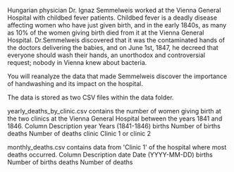 Hungarian physician Dr. Ignaz Semmelweis worked at the Vienna General Hospital with childbed fever patients. 
Childbed fever is a deadly disease affecting women who have just given birth, and in the early 1840s, as many as 10% of the women giving birth died from it at the Vienna General Hospital. 
Dr.Semmelweis discovered that it was the contaminated hands of the doctors delivering the babies, and on June 1st, 1847, he decreed that everyone should wash their hands, an unorthodox and controversial request; 
nobody in Vienna knew about bacteria.

You will reanalyze the data that made Semmelweis discover the importance of handwashing and its impact on the hospital.

The data is stored as two CSV files within the data folder.

yearly_deaths_by_clinic.csv contains the number of women giving birth at the two clinics at the Vienna General Hospital between the years 1841 and 1846.
Column	Description
year	  Years (1841-1846)
births	Number of births
deaths	Number of deaths
clinic	Clinic 1 or clinic 2

monthly_deaths.csv contains data from 'Clinic 1' of the hospital where most deaths occurred.
Column	Description
date	  Date (YYYY-MM-DD)
births	Number of births
deaths	Number of deaths
